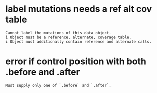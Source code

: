 # label mutations needs a ref alt cov table

    Cannot label the mutations of this data object.
    i Object must be a reference, alternate, coverage table.
    i Object must additionally contain reference and alternate calls.

# error if control position with both .before and .after

    Must supply only one of `.before` and `.after`.


